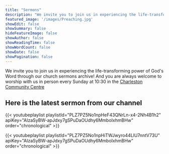 ```yaml
---
title: "Sermons"
description: "We invite you to join us in experiencing the life-transforming power of God's Word through our church sermons!"
featured_image: '/images/Preaching.jpg'
showEdit: false
showSummary: false
hideFeatureImage: false
showAuthor: false
showReadingTime: false
showWordCount: false
showDate: false
showPagination: false
---
```


We invite you to join us in experiencing the life-transforming power of God's Word through our church sermons archive! And you are always welcome to worship with us in person every Sunday at 10:30 in the [Charleston Community Centre](../contact/#charleston-community-centre)

## Here is the latest sermon from our channel
<style>
  .video-container {
    position: relative;
    padding-bottom: 56.25%; /* 16:9 ratio */
    height: 0;
    overflow: hidden;
    max-width: 100%;
  }

  .video-container iframe {
    position: absolute;
    top: 0;
    left: 0;
    width: 100%;
    height: 100%;
  }
</style>

<script>
const YOUTUBE_API_KEY = 'AIzaSyBW-apJdxy7gSPuDaOUdhy6MmboIxhmBHw';
const CHANNEL_ID = 'UC2SC7RXekX9eLkqmTsQy4SA';

async function fetchLatestSermon() {
  const res = await fetch(`https://www.googleapis.com/youtube/v3/search?key=${YOUTUBE_API_KEY}&channelId=${CHANNEL_ID}&order=date&maxResults=1&part=snippet`);
  const data = await res.json();
  const video = data.items[0];

  const videoId = video.id.videoId || video.id; // fallback if ID is a string
  const description = video.snippet.description;
  const cutoffIndex = description.indexOf('https://charleston-church.com');

  // Get all text before the church website
  let introText = description;
  if (cutoffIndex !== -1) {
    introText = description.substring(0, cutoffIndex).trim();
  }

  // Break into clean, non-empty lines
  const cleanLines = introText.split(/\r?\n/).map(l => l.trim()).filter(l => l);

  // Display all lines
  const sermonText = cleanLines.map(line => `<p>${line}</p>`).join('');

  // Display the video
  document.getElementById('sermon-video').innerHTML = `
    <div class="video-container">
      <iframe src="https://www.youtube.com/embed/${videoId}" frameborder="0" allowfullscreen></iframe>
    </div>
  `;

  // Display the intro text
  document.getElementById('sermon-description').innerHTML = sermonText;
}

fetchLatestSermon();
</script>

<div id="sermon-video"></div>
<div id="sermon-description" style="margin-top: 1rem;"></div>

{{< youtubeplaylist playlistId="PLZ7PZ5No1npHeF43QNrLn-x4-2Nh4B1h2" apiKey="AIzaSyBW-apJdxy7gSPuDaOUdhy6MmboIxhmBHw" order="chronological" >}}

{{< youtubeplaylist playlistId="PLZ7PZ5No1npHiTWJwyro44LlU7nntV73U" apiKey="AIzaSyBW-apJdxy7gSPuDaOUdhy6MmboIxhmBHw" order="chronological" >}}




